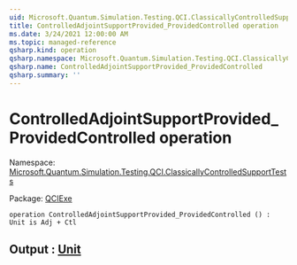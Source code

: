 ```yaml
---
uid: Microsoft.Quantum.Simulation.Testing.QCI.ClassicallyControlledSupportTests.ControlledAdjointSupportProvided_ProvidedControlled
title: ControlledAdjointSupportProvided_ProvidedControlled operation
ms.date: 3/24/2021 12:00:00 AM
ms.topic: managed-reference
qsharp.kind: operation
qsharp.namespace: Microsoft.Quantum.Simulation.Testing.QCI.ClassicallyControlledSupportTests
qsharp.name: ControlledAdjointSupportProvided_ProvidedControlled
qsharp.summary: ''
---
```


# ControlledAdjointSupportProvided_ProvidedControlled operation

Namespace: [Microsoft.Quantum.Simulation.Testing.QCI.ClassicallyControlledSupportTests](xref:Microsoft.Quantum.Simulation.Testing.QCI.ClassicallyControlledSupportTests)

Package: [QCIExe](https://nuget.org/packages/QCIExe)




```qsharp
operation ControlledAdjointSupportProvided_ProvidedControlled () : Unit is Adj + Ctl
```


## Output : [Unit](xref:microsoft.quantum.lang-ref.unit)

